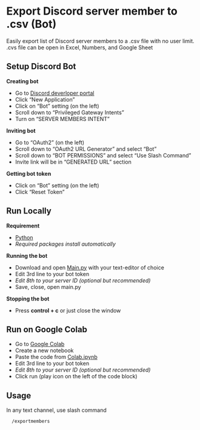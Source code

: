 
# Export Discord server member to .csv (Bot)

Easily export list of Discord server members to a .csv file with no  user limit.\
.cvs file can be open in Excel, Numbers, and Google Sheet

## Setup Discord Bot

**Creating bot**
- Go to [Discord deverloper portal](https://discord.com/developers/applications)
- Click “New Application”
- Click on “Bot” setting (on the left)
- Scroll down to “Privileged Gateway Intents”
- Turn on “SERVER MEMBERS INTENT”

**Inviting bot**
- Go to “OAuth2” (on the left)
- Scroll down to “OAuth2 URL Generator” and select “Bot”
- Scroll down to “BOT PERMISSIONS” and select “Use Slash Command”
- Invite link will be in “GENERATED URL” section

**Getting bot token**
- Click on “Bot” setting (on the left)
- Click “Reset Token”

## Run Locally

**Requirement**
- [Python](https://www.python.org/)
- *Required packages install automatically*

**Running the bot**
- Download and open [Main.py](Main.py) with your text-editor of choice
- Edit 3rd line to your bot token
- *Edit 8th to your server ID (optional but recommended)*
- Save, close, open main.py

**Stopping the bot**
- Press **control +  c** or just close the window



## Run on Google Colab
- Go to [Google Colab](https://colab.research.google.com)
- Create a new notebook
- Paste the code from [Colab.ipynb](Colab.ipynb)
- Edit 3rd line to your bot token
- *Edit 8th to your server ID (optional but recommended)*
- Click run (play icon on the left of the code block)
## Usage

In any text channel, use slash command
```
  /exportmembers
```

